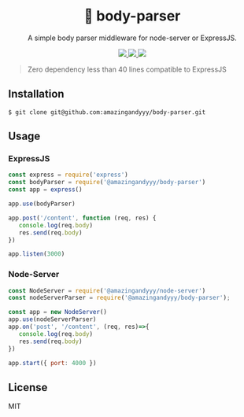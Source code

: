<h1 align="center">
👷 body-parser
</h1>
<p align="center">
A simple body parser middleware for node-server or ExpressJS.
</p>

<p align="center">
   <a href="https://github.com/amazingandyyy/body-parser/blob/master/LICENSE">
      <img src="https://img.shields.io/badge/License-MIT-green.svg" />
   </a>
   <a href="https://circleci.com/gh/amazingandyyy/body-parser">
      <img src="https://circleci.com/gh/amazingandyyy/body-parser.svg?style=svg" />
   </a>
   <a href="https://www.npmjs.com/package/@amazingandyyy/body-parser">
      <img src="https://badge.fury.io/js/%40amazingandyyy%2Fbody-parser.svg" />
   </a>
</p>

> Zero dependency
> less than 40 lines
> compatible to ExpressJS

## Installation

```shell
$ git clone git@github.com:amazingandyyy/body-parser.git
```

## Usage

### ExpressJS

```javascript
const express = require('express')
const bodyParser = require('@amazingandyyy/body-parser')
const app = express()

app.use(bodyParser)

app.post('/content', function (req, res) {
   console.log(req.body)
   res.send(req.body)
})

app.listen(3000)
```

### Node-Server

```javascript
const NodeServer = require('@amazingandyyy/node-server')
const nodeServerParser = require('@amazingandyyy/body-parser');

const app = new NodeServer()
app.use(nodeServerParser)
app.on('post', '/content', (req, res)=>{
   console.log(req.body)
   res.send(req.body)
})

app.start({ port: 4000 })

```


## License

MIT
